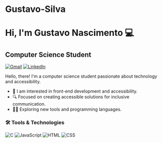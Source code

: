 # Gustavo-Silva

# Hi, I'm Gustavo Nascimento 💻

## Computer Science Student
[![Gmail](https://img.shields.io/badge/-Gmail-red)](mailto:gustavo002boy@gmail.com)
[![LinkedIn](https://img.shields.io/badge/-LinkedIn-blue)](https://www.linkedin.com/in/gustavo-nascimento-da-silva-548b191b2/)

Hello, there! I'm a computer science student passionate about technology and accessibility.

- 🤖 I am interested in front-end development and accessibility.
- 🔍 Focused on creating accessible solutions for inclusive communication.
- 👨‍💻 Exploring new tools and programming languages.

### 🛠️ Tools & Technologies
![C](https://img.shields.io/badge/-C-gray?logo=c)
![JavaScript](https://img.shields.io/badge/-JavaScript-yellow?logo=javascript)
![HTML](https://img.shields.io/badge/-HTML-orange?logo=html5)
![CSS](https://img.shields.io/badge/-CSS-blue?logo=css3)


